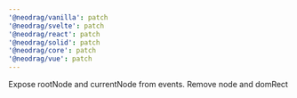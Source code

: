```yaml
---
'@neodrag/vanilla': patch
'@neodrag/svelte': patch
'@neodrag/react': patch
'@neodrag/solid': patch
'@neodrag/core': patch
'@neodrag/vue': patch
---
```


Expose rootNode and currentNode from events. Remove node and domRect
